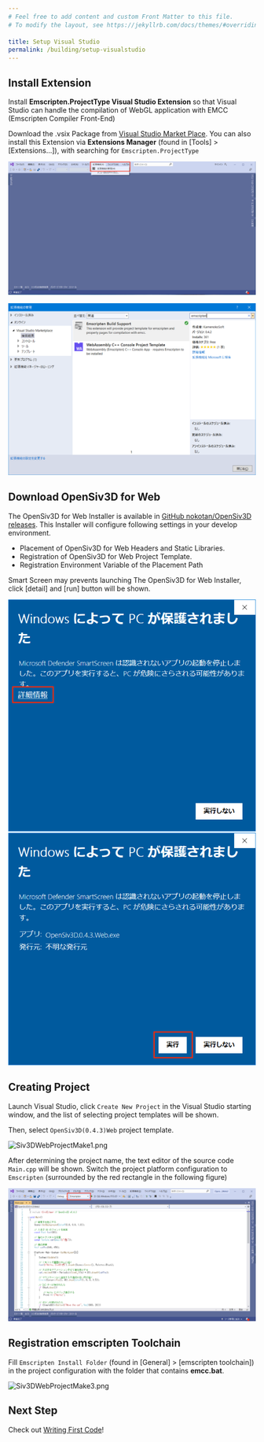 ```yaml
---
# Feel free to add content and custom Front Matter to this file.
# To modify the layout, see https://jekyllrb.com/docs/themes/#overriding-theme-defaults

title: Setup Visual Studio
permalink: /building/setup-visualstudio
---
```


## Install Extension

Install **Emscripten.ProjectType Visual Studio Extension** so that Visual Studio can handle the compilation of WebGL application with EMCC (Emscripten Compiler Front-End)

Download the .vsix Package from [Visual Studio Market Place](https://marketplace.visualstudio.com/items?itemName=KamenokoSoft.emscriptenproj1).
You can also install this Extension via **Extensions Manager** (found in [Tools] > [Extensions...]), with searching for `Emscripten.ProjectType`

![VSExtMgr0.png](/assets/img/building/setup-visualstudio/setup-vs-ext-1.png)

![VSExtMgr1.png](/assets/img/building/setup-visualstudio/setup-vs-ext-2.png)

## Download OpenSiv3D for Web

The OpenSiv3D for Web Installer is available in [GitHub nokotan/OpenSiv3D releases](https://github.com/nokotan/OpenSiv3D/releases/).
This Installer will configure following settings in your develop environment.

- Placement of OpenSiv3D for Web Headers and Static Libraries.
- Registration of OpenSiv3D for Web Project Template.
- Registration Environment Variable of the Placement Path

Smart Screen may prevents launching The OpenSiv3D for Web Installer, click \[detail\] and \[run\] button will be shown.

![SmartScreen1](/assets/img/building/setup-visualstudio/smart-screen-guard-1.png)
![SmartScreen2](/assets/img/building/setup-visualstudio/smart-screen-guard-2.png)

## Creating Project

Launch Visual Studio, click `Create New Project` in the Visual Studio starting window,
and the list of selecting project templates will be shown.

Then, select `OpenSiv3D(0.4.3)Web` project template.

![Siv3DWebProjectMake1.png](https://qiita-image-store.s3.ap-northeast-1.amazonaws.com/0/158514/825bb82c-823f-8f7d-48da-a472a7c55a59.png)

After determining the project name, the text editor of the source code `Main.cpp` will be shown.
Switch the project platform configuration to `Emscripten` (surrounded by the red rectangle in the following figure)

![Siv3DWebProjectMake2.png](/assets/img/building/setup-visualstudio/setup-vs-platform.png)

## Registration emscripten Toolchain

Fill `Emscripten Install Folder` (found in [General] > [emscripten toolchain]) in the project configuration with the folder that contains **emcc.bat**.

![Siv3DWebProjectMake3.png](https://qiita-image-store.s3.ap-northeast-1.amazonaws.com/0/158514/74993f9c-8ff4-e500-3521-8f0e7748a403.png)

## Next Step

Check out [Writing First Code](writing-code)!
